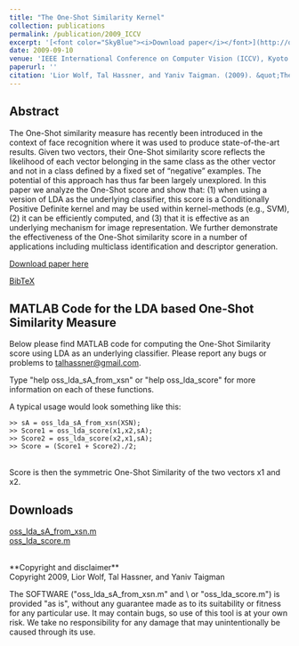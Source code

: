```yaml
---
title: "The One-Shot Similarity Kernel"
collection: publications
permalink: /publication/2009_ICCV
excerpt: '[<font color="SkyBlue"><i>Download paper</i></font>](http://osnathassner.github.io/talhassner/projects/Ossk/WolfHassnerTaigman_ICCV09.pdf)'
date: 2009-09-10
venue: 'IEEE International Conference on Computer Vision (ICCV), Kyoto'
paperurl: ''
citation: 'Lior Wolf, Tal Hassner, and Yaniv Taigman. (2009). &quot;The One-Shot Similarity Kernel.&quot; <i>IEEE International Conference on Computer Vision (ICCV), Kyoto</i>.'
---
```


Abstract
------
The One-Shot similarity measure has recently been introduced in the context of face recognition where it was used to produce state-of-the-art results. Given two vectors, their One-Shot similarity score reflects the likelihood of each vector belonging in the same class as the other vector and not in a class defined by a fixed set of “negative” examples. The potential of this approach has thus far been largely unexplored. In this paper we analyze the One-Shot score and show that: (1) when using a version of LDA as the underlying classifier, this score is a Conditionally Positive Definite kernel and may be used within kernel-methods (e.g., SVM), (2) it can be efficiently computed, and (3) that it is effective as an underlying mechanism for image representation. We further demonstrate the effectiveness of the One-Shot similarity score in a number of applications including multiclass identification and descriptor generation.

[Download paper here](http://osnathassner.github.io/talhassner/projects/Ossk/WolfHassnerTaigman_ICCV09.pdf)

[BibTeX](http://osnathassner.github.io/talhassner/projects/Ossk/BibTeX.txt)


MATLAB Code for the LDA based One-Shot Similarity Measure
------
Below please find MATLAB code for computing the One-Shot Similarity score using LDA as an underlying classifier. Please report any bugs or problems to talhassner@gmail.com.<br/>

Type "help oss_lda_sA_from_xsn" or "help oss_lda_score" for more information on each of these functions.<br/>

A typical usage would look something like this:<br/>

    >> sA = oss_lda_sA_from_xsn(XSN);
    >> Score1 = oss_lda_score(x1,x2,sA);
    >> Score2 = oss_lda_score(x2,x1,sA);
    >> Score = (Score1 + Score2)./2;

<br/>Score is then the symmetric One-Shot Similarity of the two vectors x1 and x2. 

Downloads
------
[oss_lda_sA_from_xsn.m](http://osnathassner.github.io/talhassner/projects/Ossk/oss_lda_sA_from_xsn.m)<br/>
[oss_lda_score.m](http://osnathassner.github.io/talhassner/projects/Ossk/oss_lda_score.m)<br/>

<br/>
**Copyright and disclaimer**<br/>
Copyright 2009, Lior Wolf, Tal Hassner, and Yaniv Taigman<br/>

The SOFTWARE ("oss_lda_sA_from_xsn.m" and \ or  "oss_lda_score.m") is provided "as is", without any guarantee made as to its suitability or fitness for any particular use.  It may contain bugs, so use of this tool is at your own risk. We take no responsibility for any damage that may unintentionally be caused through its use.

